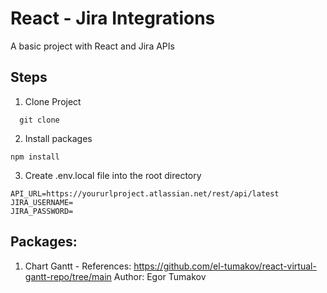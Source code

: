 # React - Jira Integrations

A basic project with React and Jira APIs

## Steps

1. Clone Project
```
  git clone 
```

2. Install packages
```
npm install
```

3. Create .env.local file into the root directory
```
API_URL=https://yoururlproject.atlassian.net/rest/api/latest
JIRA_USERNAME=
JIRA_PASSWORD=
```

## Packages:

1. Chart Gantt - References: https://github.com/el-tumakov/react-virtual-gantt-repo/tree/main  Author: Egor Tumakov